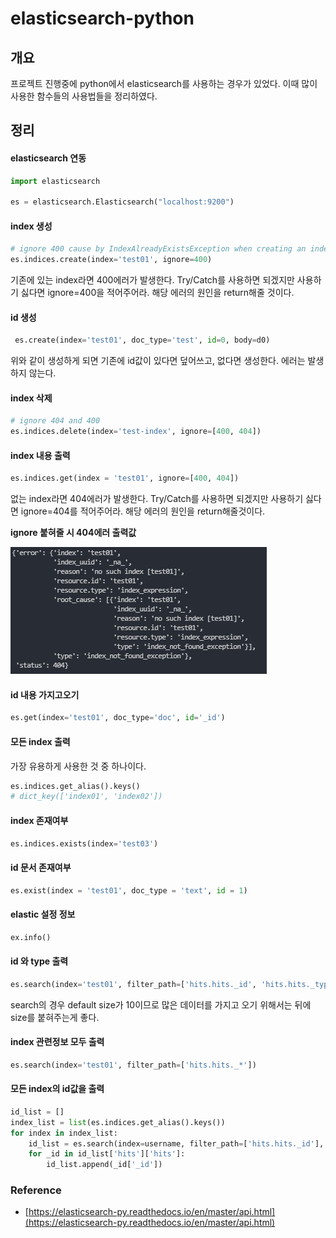 # elasticsearch-python

## 개요

프로젝트 진행중에 python에서 elasticsearch를 사용하는 경우가 있었다. 이때 많이 사용한 함수들의 사용법들을 정리하였다.

## 정리

#### elasticsearch 연동

```python
import elasticsearch

es = elasticsearch.Elasticsearch("localhost:9200")
```

#### index 생성

```python
# ignore 400 cause by IndexAlreadyExistsException when creating an index
es.indices.create(index='test01', ignore=400)
```

기존에 있는 index라면 400에러가 발생한다. Try/Catch를 사용하면 되겠지만 사용하기 싫다면 ignore=400을 적어주어라. 해당 에러의 원인을 return해줄 것이다.

#### id 생성

```python
 es.create(index='test01', doc_type='test', id=0, body=d0)
```

위와 같이 생성하게 되면 기존에 id값이 있다면 덮어쓰고, 없다면 생성한다. 에러는 발생하지 않는다.

#### index 삭제

```python
# ignore 404 and 400
es.indices.delete(index='test-index', ignore=[400, 404])
```

#### index 내용 출력

```python
es.indices.get(index = 'test01', ignore=[400, 404])
```

없는 index라면 404에러가 발생한다. Try/Catch를 사용하면 되겠지만 사용하기 싫다면 ignore=404를 적어주어라. 해당 에러의 원인을 return해줄것이다.

**ignore 붙혀줄 시 404에러 출력값**

<img src="./img/ignore.jpg"/>

#### id 내용 가지고오기

```python
es.get(index='test01', doc_type='doc', id='_id')
```

#### 모든 index 출력

가장 유용하게 사용한 것 중 하나이다.

```python
es.indices.get_alias().keys()
# dict_key(['index01', 'index02'])
```

#### index 존재여부

```python
es.indices.exists(index='test03')
```

#### id 문서 존재여부

```python
es.exist(index = 'test01', doc_type = 'text', id = 1)
```

#### elastic 설정 정보

```python
ex.info()
```

#### id 와 type 출력

```python
es.search(index='test01', filter_path=['hits.hits._id', 'hits.hits._type'], size=1000)
```

search의 경우 default size가 10이므로 많은 데이터를 가지고 오기 위해서는 뒤에 size를 붙혀주는게 좋다.

#### index 관련정보 모두 출력

```python
es.search(index='test01', filter_path=['hits.hits._*'])
```

#### 모든 index의 id값을 출력

```python
id_list = []
index_list = list(es.indices.get_alias().keys())
for index in index_list:
    id_list = es.search(index=username, filter_path=['hits.hits._id'], size = 1000)
    for _id in id_list['hits']['hits']:
        id_list.append(_id['_id'])
```



### Reference

* [https://elasticsearch-py.readthedocs.io/en/master/api.html](https://elasticsearch-py.readthedocs.io/en/master/api.html)
